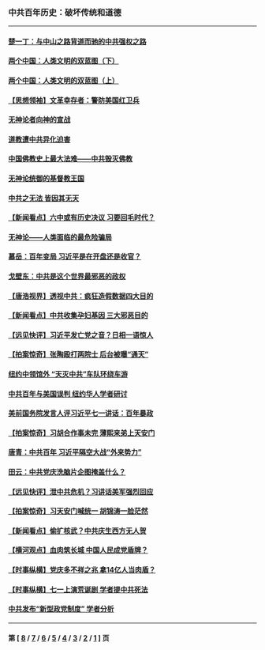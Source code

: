 ### 中共百年历史：破坏传统和道德
---
#### [楚一丁：与中山之路背道而驰的中共强权之路](../../pages/nf1176114/n13437270.md?12310430) 
#### [两个中国：人类文明的双蓝图（下）](../../pages/nf1176114/n13423132.md?12310430) 
#### [两个中国：人类文明的双蓝图（上）](../../pages/nf1176114/n13422687.md?12310430) 
#### [【思想领袖】文革幸存者：警防美国红卫兵](../../pages/nf1176114/n13339289.md?12310430) 
#### [无神论者向神的宣战](../../pages/nf1176114/n13281535.md?12310430) 
#### [道教遭中共异化迫害](../../pages/nf1176114/n13281463.md?12310430) 
#### [中国佛教史上最大法难——中共毁灭佛教](../../pages/nf1176114/n13281397.md?12310430) 
#### [无神论统御的基督教王国](../../pages/nf1176114/n13281280.md?12310430) 
#### [中共之无法 皆因其无天](../../pages/nf1176114/n13281088.md?12310430) 
#### [【新闻看点】六中或有历史决议 习要回毛时代？](../../pages/nf1176114/n13222895.md?12310430) 
#### [无神论——人类面临的最危险骗局](../../pages/nf1176114/n13196137.md?12310430) 
#### [慕岳：百年变局 习近平是在开盘还是收官？](../../pages/nf1176114/n13206516.md?12310430) 
#### [戈壁东：中共是这个世界最邪恶的政权](../../pages/nf1176114/n13085641.md?12310430) 
#### [【唐浩视界】透视中共：疯狂造假数据四大目的](../../pages/nf1176114/n13080590.md?12310430) 
#### [【新闻看点】中共收集孕妇基因 三大邪恶目的](../../pages/nf1176114/n13077182.md?12310430) 
#### [【远见快评】习近平发亡党之音？日相一语惊人](../../pages/nf1176114/n13074809.md?12310430) 
#### [【拍案惊奇】张陶殴打两院士 后台被曝“通天”](../../pages/nf1176114/n13070496.md?12310430) 
#### [纽约中领馆外 “天灭中共”车队环绕车游](../../pages/nf1176114/n13070693.md?12310430) 
#### [中共百年与美国误判 纽约华人学者研讨](../../pages/nf1176114/n13067969.md?12310430) 
#### [美前国务院发言人评习近平七一讲话：百年暴政](../../pages/nf1176114/n13066986.md?12310430) 
#### [【拍案惊奇】习胡合作事未完 薄熙来弟上天安门](../../pages/nf1176114/n13065867.md?12310430) 
#### [唐青：中共百年 习近平隔空大战“外来势力”](../../pages/nf1176114/n13065976.md?12310430) 
#### [田云：中共党庆洗脑片企图掩盖什么？](../../pages/nf1176114/n13064395.md?12310430) 
#### [【远见快评】泄中共危机？习讲话美军强烈回应](../../pages/nf1176114/n13064269.md?12310430) 
#### [【拍案惊奇】习天安门喊统一 胡锦涛一脸茫然](../../pages/nf1176114/n13063233.md?12310430) 
#### [【新闻看点】偷扩核武？中共庆生西方无人贺](../../pages/nf1176114/n13061263.md?12310430) 
#### [【横河观点】血肉筑长城 中国人民成党盾牌？](../../pages/nf1176114/n13061779.md?12310430) 
#### [【时事纵横】党庆多不祥之兆 拿14亿人当肉盾？](../../pages/nf1176114/n13061709.md?12310430) 
#### [【时事纵横】七一上演荒诞剧 学者提中共死法](../../pages/nf1176114/n13058990.md?12310430) 
#### [中共发布“新型政党制度” 学者分析](../../pages/nf1176114/n13056354.md?12310430) 

---
#### 第 [ [8](./8.md?12310430) / [7](./7.md?12310430) / [6](./6.md?12310430) / [5](./5.md?12310430) / [4](./4.md?12310430) / [3](./3.md?12310430) / [2](./2.md?12310430) / [1](./1.md?12310430) ] 页

